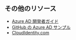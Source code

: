 ## その他のリソース

- [Azure AD 開発者ガイド](active-directory-developers-guide.md)
- [GitHub の Azure AD サンプル](https://github.com/AzureAdSamples)
- [CloudIdentity.com](https://cloudidentity.com)

<!---HONumber=Oct15_HO3-->